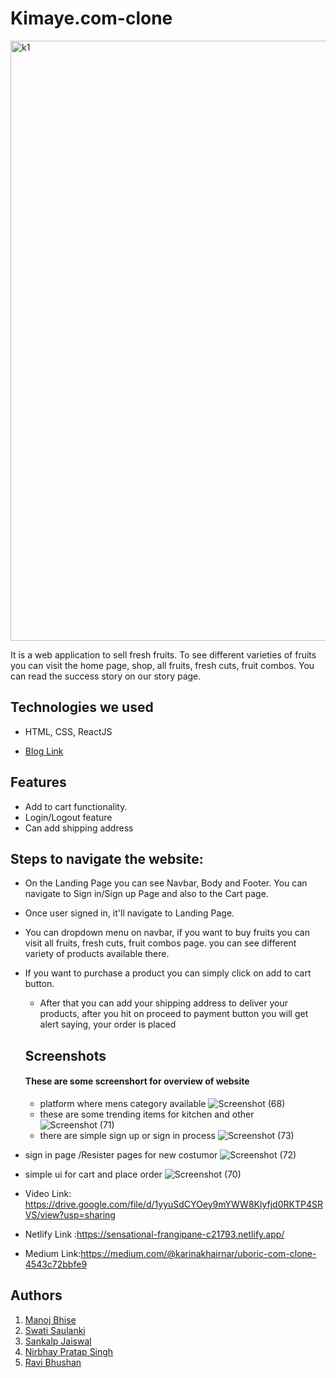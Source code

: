 # Kimaye.com-clone

<img width="960" alt="k1" src="https://user-images.githubusercontent.com/100188131/171993750-69797a40-d968-4e80-994d-13cddcd5baea.png">

It is a web application to sell fresh fruits. To see different varieties of fruits you can
visit the home page, shop, all fruits, fresh cuts, fruit combos. You can read the
success story on our story page.

## Technologies we used
<!-- <hr> -->
- HTML, CSS, ReactJS

- [Blog Link](https://medium.com/@chandutheruler3/technology-workforce-development-website-clone-ad865a7a8ebc)


## Features 
<!-- --- -->
- Add to cart functionality.
- Login/Logout feature
- Can add shipping address  

## Steps to navigate the website:
<!-- <hr> -->
- On the Landing Page you can see Navbar, Body and Footer. You can navigate to Sign in/Sign up Page and also to the Cart page.
- Once user signed in, it'll navigate to Landing Page.
- You can dropdown menu on navbar, if you want to buy fruits you can visit all fruits, fresh cuts, fruit combos page. you can see different variety of products available there.
- If you want to purchase a product you can simply click on add to cart button.
  - After that you can add your shipping address to deliver your products, after you hit on proceed to payment button you will get alert saying, your order is placed 

  ## Screenshots
  #### These are some screenshort for overview of website
  -  platform where mens category available
  ![Screenshot (68)](https://user-images.githubusercontent.com/94555507/167801102-e97d0d14-db8f-4725-99ec-f650a0439441.png)
  - these are some trending items for kitchen and other
 ![Screenshot (71)](https://user-images.githubusercontent.com/94555507/167802134-dc07c785-b2d3-40dc-8a4c-f0c339107f05.png)
  - there are simple sign up or sign in process
![Screenshot (73)](https://user-images.githubusercontent.com/94555507/167802758-88eb8f14-67c1-4fa1-8073-b29f840fca9d.png)
 - sign in page /Resister pages for new costumor
 ![Screenshot (72)](https://user-images.githubusercontent.com/94555507/167802820-1e11f3a5-c493-414f-985c-660bff3d503d.png)
  - simple ui for cart and place order
 ![Screenshot (70)](https://user-images.githubusercontent.com/94555507/167801867-cfb869c8-f909-4ebe-8501-4e97e799dc4e.png)

   - Video Link: https://drive.google.com/file/d/1yyuSdCYOey9mYWW8Klyfjd0RKTP4SRVS/view?usp=sharing
   - Netlify Link :https://sensational-frangipane-c21793.netlify.app/
   - Medium Link:https://medium.com/@karinakhairnar/uboric-com-clone-4543c72bbfe9
   
   ## Authors

  1. [Manoj Bhise](https://github.com/manojbhise) 
  2. [Swati Saulanki](https://github.com/swatisaulanki) 
  3. [Sankalp Jaiswal](https://github.com/SankalpJaiswal) 
  4. [Nirbhay Pratap Singh](https://github.com/NirbhayPratapSingh)
  5. [Ravi Bhushan](https://github.com/bhushanravi1996)

